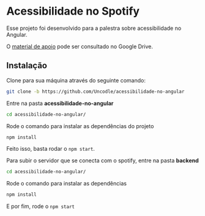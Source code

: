 # Acessibilidade no Spotify

Esse projeto foi desenvolvido para a palestra sobre acessibilidade no Angular.

O [material de apoio]( https://docs.google.com/presentation/d/1sRKlWaZnzOs8Gh8JaOqhPVkp3rUW5tWf/edit?usp=sharing&ouid=101976448401744700763&rtpof=true&sd=true) pode ser consultado no Google Drive.

## Instalação

Clone para sua máquina através do seguinte comando:

```bash
git clone -b https://github.com/Uncodle/acessibilidade-no-angular 
```

Entre na pasta **acessibilidade-no-angular**

```bash
cd acessibilidade-no-angular/
```

Rode o comando para instalar as dependências do projeto

```bash
npm install
```

Feito isso, basta rodar o `npm start`.

Para subir o servidor que se conecta com o spotify, entre na pasta **backend** 

```bash
cd acessibilidade-no-angular/
```

Rode o comando para instalar as dependências

```bash
npm install
```

E por fim, rode o `npm start`


